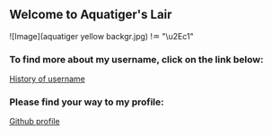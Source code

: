 ## Welcome to Aquatiger's Lair
![Image](aquatiger yellow backgr.jpg)
!:aquarius: "\u2Ec1"

### To find more about my username, click on the link below:
[History of username](https://github.com/aquatiger/aquatiger.github.io/blob/master/history%20of%20username)

### Please find your way to my profile:
[Github profile](https://github.com/aquatiger)

